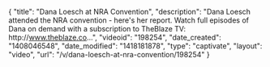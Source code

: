 {
    "title": "Dana Loesch at NRA Convention",
    "description": "Dana Loesch attended the NRA convention - here's her report. Watch full episodes of Dana on demand with a subscription to TheBlaze TV: http:\/\/www.theblaze.co...",
    "videoid": "198254",
    "date_created": "1408046548",
    "date_modified": "1418181878",
    "type": "captivate",
    "layout": "video",
    "url": "\/v\/dana-loesch-at-nra-convention\/198254"
}
